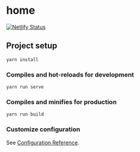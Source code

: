 # home
[![Netlify Status](https://api.netlify.com/api/v1/badges/64de3b7e-9ef4-4de2-bdb9-c1b57c44ac73/deploy-status)](https://app.netlify.com/sites/dovahkiin-home/deploys)

## Project setup
```
yarn install
```

### Compiles and hot-reloads for development
```
yarn run serve
```

### Compiles and minifies for production
```
yarn run build
```

### Customize configuration
See [Configuration Reference](https://cli.vuejs.org/config/).
